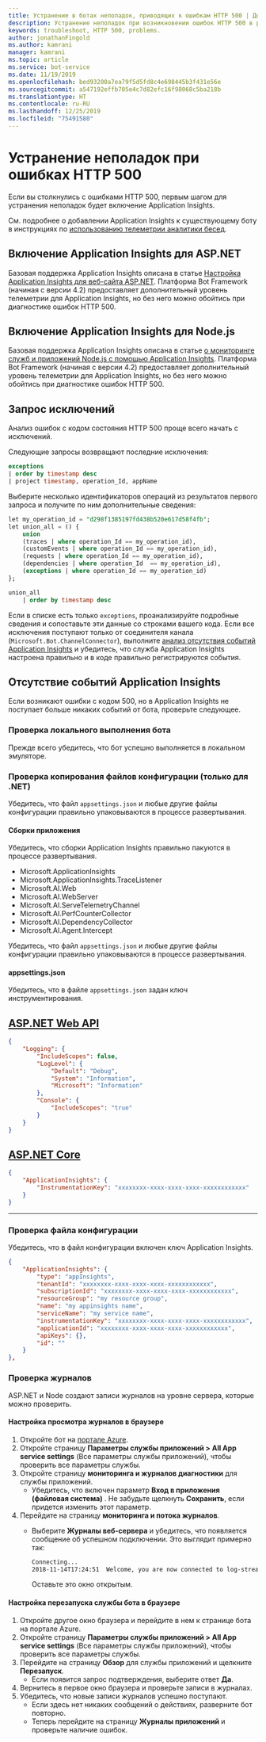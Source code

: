 ```yaml
---
title: Устранение в ботах неполадок, приводящих к ошибкам HTTP 500 | Документация Майкрософт
description: Устранение неполадок при возникновении ошибок HTTP 500 в развернутом боте.
keywords: troubleshoot, HTTP 500, problems.
author: jonathanFingold
ms.author: kamrani
manager: kamrani
ms.topic: article
ms.service: bot-service
ms.date: 11/19/2019
ms.openlocfilehash: bed93200a7ea79f5d5fd8c4e698445b3f431e56e
ms.sourcegitcommit: a547192effb705e4c7d82efc16f98068c5ba218b
ms.translationtype: HT
ms.contentlocale: ru-RU
ms.lasthandoff: 12/25/2019
ms.locfileid: "75491580"
---
```

# <a name="troubleshoot-http-500-errors"></a>Устранение неполадок при ошибках HTTP 500

Если вы столкнулись с ошибками HTTP 500, первым шагом для устранения неполадок будет включение Application Insights.

<!-- TODO: Add links back in once there's a fresh AppInsights sample.
The luis-with-appinsights ([C# sample](https://aka.ms/cs-luis-with-appinsights-sample) / [JS sample](https://aka.ms/js-luis-with-appinsights-sample)) and qna-with-appinsights ([C# sample](https://aka.ms/qna-with-appinsights) / [JS sample](https://aka.ms/js-qna-with-appinsights-sample)) samples demonstrate bots that support Azure Application Insights.
-->
См. подробнее о добавлении Application Insights к существующему боту в инструкциях по [использованию телеметрии аналитики бесед](https://aka.ms/botframeworkanalytics).

## <a name="enable-application-insights-on-aspnet"></a>Включение Application Insights для ASP.NET

Базовая поддержка Application Insights описана в статье [Настройка Application Insights для веб-сайта ASP.NET](https://docs.microsoft.com/azure/application-insights/app-insights-asp-net). Платформа Bot Framework (начиная с версии 4.2) предоставляет дополнительный уровень телеметрии для Application Insights, но без него можно обойтись при диагностике ошибок HTTP 500.

## <a name="enable-application-insights-on-nodejs"></a>Включение Application Insights для Node.js

Базовая поддержка Application Insights описана в статье [о мониторинге служб и приложений Node.js с помощью Application Insights](https://docs.microsoft.com/azure/azure-monitor/learn/nodejs-quick-start). Платформа Bot Framework (начиная с версии 4.2) предоставляет дополнительный уровень телеметрии для Application Insights, но без него можно обойтись при диагностике ошибок HTTP 500.

## <a name="query-for-exceptions"></a>Запрос исключений

Анализ ошибок с кодом состояния HTTP 500 проще всего начать с исключений.

Следующие запросы возвращают последние исключения:

```sql
exceptions
| order by timestamp desc
| project timestamp, operation_Id, appName
```

Выберите несколько идентификаторов операций из результатов первого запроса и получите по ним дополнительные сведения:

```sql
let my_operation_id = "d298f1385197fd438b520e617d58f4fb";
let union_all = () {
    union
    (traces | where operation_Id == my_operation_id),
    (customEvents | where operation_Id == my_operation_id),
    (requests | where operation_Id == my_operation_id),
    (dependencies | where operation_Id  == my_operation_id),
    (exceptions | where operation_Id == my_operation_id)
};

union_all
    | order by timestamp desc
```

Если в списке есть только `exceptions`, проанализируйте подробные сведения и сопоставьте эти данные со строками вашего кода. Если все исключения поступают только от соединителя канала (`Microsoft.Bot.ChannelConnector`), выполните [анализ отсутствия событий Application Insights](#no-application-insights-events) и убедитесь, что служба Application Insights настроена правильно и в коде правильно регистрируются события.

## <a name="no-application-insights-events"></a>Отсутствие событий Application Insights

Если возникают ошибки с кодом 500, но в Application Insights не поступает больше никаких событий от бота, проверьте следующее.

### <a name="ensure-bot-runs-locally"></a>Проверка локального выполнения бота

Прежде всего убедитесь, что бот успешно выполняется в локальном эмуляторе.

### <a name="ensure-configuration-files-are-being-copied-net-only"></a>Проверка копирования файлов конфигурации (только для .NET)

Убедитесь, что файл `appsettings.json` и любые другие файлы конфигурации правильно упаковываются в процессе развертывания.

#### <a name="application-assemblies"></a>Сборки приложения

Убедитесь, что сборки Application Insights правильно пакуются в процессе развертывания.

- Microsoft.ApplicationInsights
- Microsoft.ApplicationInsights.TraceListener
- Microsoft.AI.Web
- Microsoft.AI.WebServer
- Microsoft.AI.ServeTelemetryChannel
- Microsoft.AI.PerfCounterCollector
- Microsoft.AI.DependencyCollector
- Microsoft.AI.Agent.Intercept

Убедитесь, что файл `appsettings.json` и любые другие файлы конфигурации правильно упаковываются в процессе развертывания.

#### <a name="appsettingsjson"></a>appsettings.json

Убедитесь, что в файле `appsettings.json` задан ключ инструментирования.

## <a name="aspnet-web-apitabdotnetwebapi"></a>[ASP.NET Web API](#tab/dotnetwebapi)

```json
{
    "Logging": {
        "IncludeScopes": false,
        "LogLevel": {
            "Default": "Debug",
            "System": "Information",
            "Microsoft": "Information"
        },
        "Console": {
            "IncludeScopes": "true"
        }
    }
}
```

## <a name="aspnet-coretabdotnetcore"></a>[ASP.NET Core](#tab/dotnetcore)

```json
{
    "ApplicationInsights": {
        "InstrumentationKey": "xxxxxxxx-xxxx-xxxx-xxxx-xxxxxxxxxxxx"
    }
}
```

---

### <a name="verify-config-file"></a>Проверка файла конфигурации

Убедитесь, что в файл конфигурации включен ключ Application Insights.

```json
{
    "ApplicationInsights": {
        "type": "appInsights",
        "tenantId": "xxxxxxxx-xxxx-xxxx-xxxx-xxxxxxxxxxxx",
        "subscriptionId": "xxxxxxxx-xxxx-xxxx-xxxx-xxxxxxxxxxxx",
        "resourceGroup": "my resource group",
        "name": "my appinsights name",
        "serviceName": "my service name",
        "instrumentationKey": "xxxxxxxx-xxxx-xxxx-xxxx-xxxxxxxxxxxx",
        "applicationId": "xxxxxxxx-xxxx-xxxx-xxxx-xxxxxxxxxxxx",
        "apiKeys": {},
        "id": ""
    }
},
```

### <a name="check-logs"></a>Проверка журналов

ASP.NET и Node создают записи журналов на уровне сервера, которые можно проверить.

#### <a name="set-up-a-browser-to-watch-your-logs"></a>Настройка просмотра журналов в браузере

1. Откройте бот на [портале Azure](https://portal.azure.com/).
1. Откройте страницу **Параметры службы приложений > All App service settings** (Все параметры службы приложений), чтобы проверить все параметры службы.
1. Откройте страницу **мониторинга и журналов диагностики** для службы приложений.
   - Убедитесь, что включен параметр **Вход в приложения (файловая система)** . Не забудьте щелкнуть **Сохранить**, если придется изменить этот параметр.
1. Перейдите на страницу **мониторинга и потока журналов**.
   - Выберите **Журналы веб-сервера** и убедитесь, что появляется сообщение об успешном подключении. Это выглядит примерно так:

     ```bash
     Connecting...
     2018-11-14T17:24:51  Welcome, you are now connected to log-streaming service.
     ```

     Оставьте это окно открытым.

#### <a name="set-up-browser-to-restart-your-bot-service"></a>Настройка перезапуска службы бота в браузере

1. Откройте другое окно браузера и перейдите в нем к странице бота на портале Azure.
1. Откройте страницу **Параметры службы приложений > All App service settings** (Все параметры службы приложений), чтобы проверить все параметры службы.
1. Перейдите на страницу **Обзор** для службы приложений и щелкните **Перезапуск**.
   - Если появится запрос подтверждения, выберите ответ **Да**.
1. Вернитесь в первое окно браузера и проверьте записи в журналах.
1. Убедитесь, что новые записи журналов успешно поступают.
   - Если здесь нет никаких сообщений о действиях, разверните бот повторно.
   - Теперь перейдите на страницу **Журналы приложений** и проверьте наличие ошибок.
